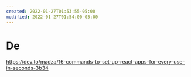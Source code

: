 ```yaml
---
created: 2022-01-27T01:53:55-05:00
modified: 2022-01-27T01:54:00-05:00
---
```


# De

https://dev.to/madza/16-commands-to-set-up-react-apps-for-every-use-in-seconds-3b34
